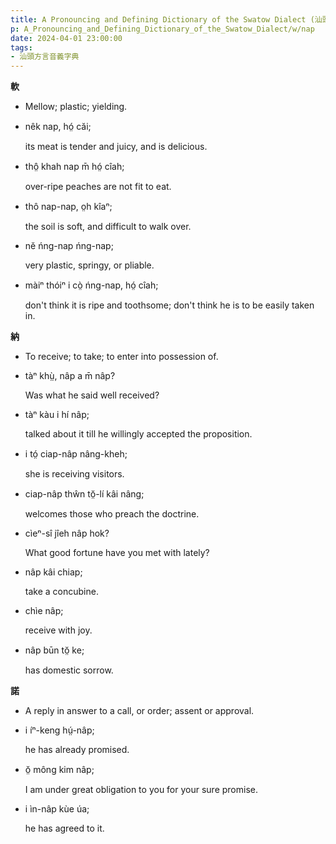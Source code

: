 ```yaml
---
title: A Pronouncing and Defining Dictionary of the Swatow Dialect (汕頭方言音義字典) / nap
p: A_Pronouncing_and_Defining_Dictionary_of_the_Swatow_Dialect/w/nap
date: 2024-04-01 23:00:00
tags: 
- 汕頭方言音義字典
---
```



**軟**
- Mellow; plastic; yielding.

- nêk nap, hó̤ căi;

  its meat is tender and juicy, and is delicious.

- thô̤ khah nap m̄ hó̤ cîah;

  over-ripe peaches are not fit to eat.

- thô nap-nap, o̤h kîaⁿ;

  the soil is soft, and difficult to walk over.

- nĕ ńng-nap ńng-nap;

  very plastic, springy, or pliable.

- màiⁿ thóiⁿ i cò̤ ńng-nap, hó̤ cîah;

  don't think it is ripe and toothsome; don't think he is to be easily taken in.

**納**
- To receive; to take; to enter into possession of.

- tàⁿ khṳ̀, nâp a m̄ nâp?

  Was what he said well received?

- tàⁿ kàu i hí nâp;

  talked about it till he willingly accepted the proposition.

- i tó̤ ciap-nâp nâng-kheh;

  she is receiving visitors.

- ciap-nâp thŵn tŏ̤-lí kâi nâng;

  welcomes those who preach the doctrine.

- cìeⁿ-sî jîeh nâp hok?

  What good fortune have you met with lately?

- nâp kâi chiap;

  take a concubine.

- chìe nâp;

  receive with joy.

- nâp būn tŏ̤ ke;

  has domestic sorrow. 

**諾**
- A reply in answer to a call, or order; assent or approval.

- i íⁿ-keng hṳ́-nâp;

  he has already promised.

- ŏ̤ mông kim nâp;

  I am under great obligation to you for your sure promise.

- i ìn-nâp kùe úa;

  he has agreed to it.
